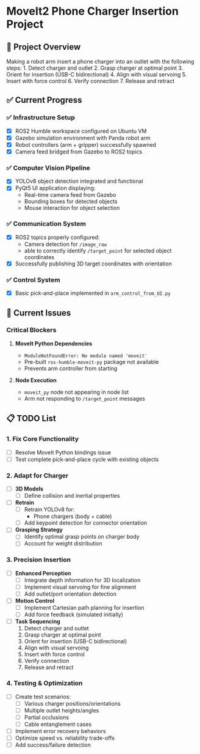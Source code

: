 # MoveIt2 Phone Charger Insertion Project

## 🎯 Project Overview

Making a robot arm insert a phone charger into an outlet with the following steps:
    1. Detect charger and outlet
    2. Grasp charger at optimal point
    3. Orient for insertion (USB-C bidirectional)
    4. Align with visual servoing
    5. Insert with force control
    6. Verify connection
    7. Release and retract

## ✅ Current Progress

### ✅ Infrastructure Setup
- [x] ROS2 Humble workspace configured on Ubuntu VM
- [x] Gazebo simulation environment with Panda robot arm
- [x] Robot controllers (arm + gripper) successfully spawned
- [x] Camera feed bridged from Gazebo to ROS2 topics

### ✅ Computer Vision Pipeline
- [x] YOLOv8 object detection integrated and functional
- [x] PyQt5 UI application displaying:
  - Real-time camera feed from Gazebo
  - Bounding boxes for detected objects
  - Mouse interaction for object selection

### ✅ Communication System
- [x] ROS2 topics properly configured:
  - Camera detection for `/image_raw`
  - able to correctly identify `/target_point` for selected object coordinates
- [x] Successfully publishing 3D target coordinates with orientation

### ✅ Control System
- [x] Basic pick-and-place implemented in `arm_control_from_UI.py`

## 🚧 Current Issues

### Critical Blockers
1. **MoveIt Python Dependencies**
   - `ModuleNotFoundError: No module named 'moveit'`
   - Pre-built `ros-humble-moveit-py` package not available
   - Prevents arm controller from starting

2. **Node Execution**
   - `moveit_py` node not appearing in node list
   - Arm not responding to `/target_point` messages

## 📋 TODO List

### 1. Fix Core Functionality
- [ ] Resolve MoveIt Python bindings issue
- [ ] Test complete pick-and-place cycle with existing objects

### 2. Adapt for Charger
- [ ] **3D Models**
  - [ ] Define collision and inertial properties

- [ ] **Retrain**
  - [ ] Retrain YOLOv8 for:
    - Phone chargers (body + cable)
  - [ ] Add keypoint detection for connector orientation

- [ ] **Grasping Strategy**
  - [ ] Identify optimal grasp points on charger body
  - [ ] Account for weight distribution

### 3. Precision Insertion
- [ ] **Enhanced Perception**
  - [ ] Integrate depth information for 3D localization
  - [ ] Implement visual servoing for fine alignment
  - [ ] Add outlet/port orientation detection

- [ ] **Motion Control**
  - [ ] Implement Cartesian path planning for insertion
  - [ ] Add force feedback (simulated initially)

- [ ] **Task Sequencing**
    1. Detect charger and outlet
    2. Grasp charger at optimal point
    3. Orient for insertion (USB-C bidirectional)
    4. Align with visual servoing
    5. Insert with force control
    6. Verify connection
    7. Release and retract

### 4. Testing & Optimization
- [ ] Create test scenarios:
  - [ ] Various charger positions/orientations
  - [ ] Multiple outlet heights/angles
  - [ ] Partial occlusions
  - [ ] Cable entanglement cases
- [ ] Implement error recovery behaviors
- [ ] Optimize speed vs. reliability trade-offs
- [ ] Add success/failure detection
